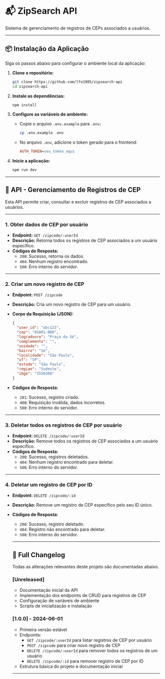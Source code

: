 
# 📬 ZipSearch API

Sistema de gerenciamento de registros de CEPs associados a usuários.

---

## 📦 Instalação da Aplicação

Siga os passos abaixo para configurar o ambiente local da aplicação:

1. **Clone o repositório:**

   ```bash
   git clone https://github.com/lfo1985/zipsearch-api
   cd zipsearch-api
   ```

2. **Instale as dependências:**

   ```bash
   npm install
   ```

3. **Configure as variáveis de ambiente:**

   - Copie o arquivo `.env.example` para `.env`:

     ```bash
     cp .env.example .env
     ```

   - No arquivo `.env`, adicione o token gerado para o frontend:

     ```ini
     AUTH_TOKEN=seu_token_aqui
     ```

4. **Inicie a aplicação:**

   ```bash
   npm run dev
   ```

---

## 🔌 API - Gerenciamento de Registros de CEP

Esta API permite criar, consultar e excluir registros de CEP associados a usuários.

---

### 1. Obter dados de CEP por usuário

- **Endpoint:** `GET /zipcode/:userId`
- **Descrição:** Retorna todos os registros de CEP associados a um usuário específico.
- **Códigos de Resposta:**
  - `200`: Sucesso, retorna os dados.
  - `404`: Nenhum registro encontrado.
  - `500`: Erro interno do servidor.

---

### 2. Criar um novo registro de CEP

- **Endpoint:** `POST /zipcode`
- **Descrição:** Cria um novo registro de CEP para um usuário.
- **Corpo da Requisição (JSON):**

  ```json
  {
    "user_id": "abc123",
    "cep": "01001-000",
    "logradouro": "Praça da Sé",
    "complemento": "",
    "unidade": "",
    "bairro": "Sé",
    "localidade": "São Paulo",
    "uf": "SP",
    "estado": "São Paulo",
    "regiao": "Sudeste",
    "ibge": "3550308"
  }
  ```

- **Códigos de Resposta:**
  - `201`: Sucesso, registro criado.
  - `400`: Requisição inválida, dados incorretos.
  - `500`: Erro interno do servidor.

---

### 3. Deletar todos os registros de CEP por usuário

- **Endpoint:** `DELETE /zipcode/:userId`
- **Descrição:** Remove todos os registros de CEP associados a um usuário específico.
- **Códigos de Resposta:**
  - `200`: Sucesso, registros deletados.
  - `404`: Nenhum registro encontrado para deletar.
  - `500`: Erro interno do servidor.

---

### 4. Deletar um registro de CEP por ID

- **Endpoint:** `DELETE /zipcode/:id`
- **Descrição:** Remove um registro de CEP específico pelo seu ID único.
- **Códigos de Resposta:**
  - `200`: Sucesso, registro deletado.
  - `404`: Registro não encontrado para deletar.
  - `500`: Erro interno do servidor.

  ---

  ## 📝 Full Changelog

  Todas as alterações relevantes deste projeto são documentadas abaixo.

  ### [Unreleased]
  - Documentação inicial da API
  - Implementação dos endpoints de CRUD para registros de CEP
  - Configuração de variáveis de ambiente
  - Scripts de inicialização e instalação

  ### [1.0.0] - 2024-06-01
  - Primeira versão estável
  - Endpoints:
    - `GET /zipcode/:userId` para listar registros de CEP por usuário
    - `POST /zipcode` para criar novo registro de CEP
    - `DELETE /zipcode/:userId` para remover todos os registros de um usuário
    - `DELETE /zipcode/:id` para remover registro de CEP por ID
  - Estrutura básica do projeto e documentação inicial

  ---